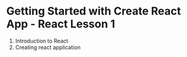 # Getting Started with Create React App - React Lesson 1

1. Introduction to React
2. Creating react application
